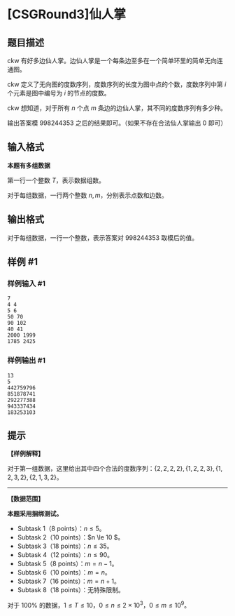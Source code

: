 # [CSGRound3]仙人掌

## 题目描述

ckw 有好多边仙人掌。边仙人掌是一个每条边至多在一个简单环里的简单无向连通图。 

ckw 定义了无向图的度数序列，度数序列的长度为图中点的个数，度数序列中第 $i$ 个元素是图中编号为 $i$ 的节点的度数。

ckw 想知道，对于所有 $n$ 个点 $m$ 条边的边仙人掌，其不同的度数序列有多少种。

输出答案模 $998244353$ 之后的结果即可。（如果不存在合法仙人掌输出 $0$ 即可）

## 输入格式

**本题有多组数据**

第一行一个整数 $T$，表示数据组数。

对于每组数据，一行两个整数 $n,m$，分别表示点数和边数。

## 输出格式

对于每组数据，一行一个整数，表示答案对 $998244353$ 取模后的值。

## 样例 #1

### 样例输入 #1
```
7
4 4
5 6
50 70
90 102
40 41
2000 1999
1785 2425
```

### 样例输出 #1

```
13
5
442759796
851878741
292277388
943337434
183253103
```

## 提示

**【样例解释】**

对于第一组数据，这里给出其中四个合法的度数序列：$\{2,2,2,2\},\{1,2,2,3\},\{1,2,3,2\},\{2,1,3,2\}$。

---

**【数据范围】**

**本题采用捆绑测试。**

- Subtask 1（8 points）：$n \le 5$。
- Subtask 2（10 points）：$n \le 10 $。
- Subtask 3（18 points）：$n \le 35$。
- Subtask 4（12 points）：$n \le 90$。
- Subtask 5（8 points）：$m = n - 1$。
- Subtask 6（10 points）：$m = n$。
- Subtask 7（16 points）：$m = n + 1$。
- Subtask 8（18 points）：无特殊限制。

对于 $100\%$ 的数据，$1 \le T \le 10$，$0 \le n \le 2 \times 10^3$，$0 \le m \le 10^9$。
